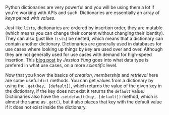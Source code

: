 Python dictionaries are very powerful and you will be using them a lot if you're working with APIs and such. Dictionaries are essentially an array of _keys_ paired with _values_.

Just like `lists`, dictionaries are ordered by insertion order, they are mutable (which means you can change their content without changing their identity). They can also (just like `lists`) be nested, which means that a dictionary can contain another dictionary. Dictionaries are generally used in databases for use cases where looking up things by _key_ are used over and over. Although they are not generally used for use cases with demand for high-speed insertion. This [blog post][listsvdicts] by _Jessica Yung_ goes into what data type is prefered in what use cases, on a more _scientific_ level.

Now that you know the basics of _creation_, _membership_ and _retrieval_ here are some useful `dict` methods. You can get values from a dictionary by using the `.get(key, [default])`, which returns the value of the given key in the dictionary, if the key does not exist it returns the `default` value. Dictionaries also have the `.setdefault(key, [default])` method, which is almost the same as `.get()`, but it also places that key with the default value if it does not exist inside the dictionary.

[listsvdicts]: https://www.jessicayung.com/python-lists-vs-dictionaries-the-space-time-tradeoff/
